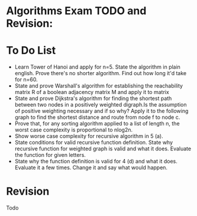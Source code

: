Algorithms Exam TODO and Revision:
==================================

# To Do List

* Learn Tower of Hanoi and apply for n=5. State the algorithm in plain english. Prove there's no shorter algorithm. Find out how long it'd take for n=60.
* State and prove Warshall's algorithm for establishing the reachability matrix R of a boolean adjacency matrix M and apply it to matrix
*  State and prove Dijkstra's algorithm for finding the shortest path between two nodes in a positively weighted digraph.Is the assumption of positive weighting necessary and if so why? Apply it to the following graph to find the shortest distance and route from node f to node c.
*  Prove that, for any sorting algorithm applied to a list of length n, the worst case complexity is
proportional to nlog2n.
* Show worse case complexity for recursive algorithm in 5 (a).
* State conditions for valid recursive function definition. State why recursive function for weighted graph is valid and what it does. Evaluate the function for given letters.
* State why the function definition is valid for 4 (d) and what it does. Evaluate it a few times. Change it and say what would happen.

# Revision

Todo
